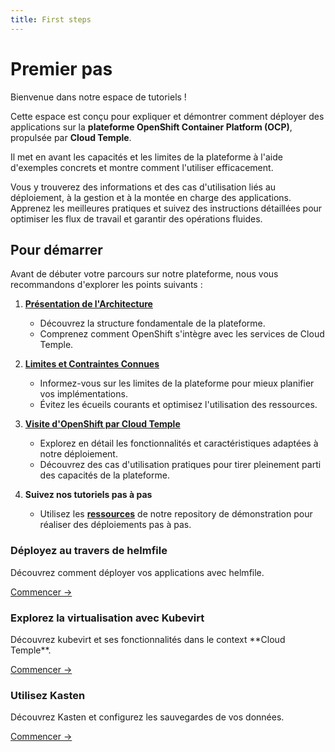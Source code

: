 ```yaml
---
title: First steps
---
```


# Premier pas

Bienvenue dans notre espace de tutoriels !

Cette espace est conçu pour expliquer et démontrer comment déployer des applications sur la **plateforme OpenShift Container Platform (OCP)**, propulsée par **Cloud Temple**.

Il met en avant les capacités et les limites de la plateforme à l'aide d'exemples concrets et montre comment l'utiliser efficacement.

Vous y trouverez des informations et des cas d'utilisation liés au déploiement, à la gestion et à la montée en charge des applications. Apprenez les meilleures pratiques et suivez des instructions détaillées pour optimiser les flux de travail et garantir des opérations fluides.

## Pour démarrer

Avant de débuter votre parcours sur notre plateforme, nous vous recommandons d'explorer les points suivants :

1. [**Présentation de l'Architecture**](../concepts.md#architecture-générale-de-la-plateforme)
   - Découvrez la structure fondamentale de la plateforme.
   - Comprenez comment OpenShift s'intègre avec les services de Cloud Temple.

2. [**Limites et Contraintes Connues**](../concepts.md#limites-actuelles-de-loffre-redhat-openshift-en-environnement-secnumcloud)
   - Informez-vous sur les limites de la plateforme pour mieux planifier vos implémentations.
   - Évitez les écueils courants et optimisez l'utilisation des ressources.

3. [**Visite d'OpenShift par Cloud Temple**](../quickstart.md)
   - Explorez en détail les fonctionnalités et caractéristiques adaptées à notre déploiement.
   - Découvrez des cas d'utilisation pratiques pour tirer pleinement parti des capacités de la plateforme.

4. **Suivez nos tutoriels pas à pas**
   - Utilisez les [**ressources**](https://github.com/Cloud-Temple/product-openshift-how-to/tree/main) de notre repository de démonstration pour réaliser des déploiements pas à pas.


<div class="card-grid">
  <div class="card">
    <h3>Déployez au travers de helmfile</h3>
    <p>Découvrez comment déployer vos applications avec helmfile.</p>
    <a href="./deploy-through-helmfile" class="card-link">Commencer &rarr;</a>
  </div>
  <div class="card">
    <h3>Explorez la virtualisation avec Kubevirt</h3>
    <p>Découvrez kubevirt et ses fonctionnalités dans le context **Cloud Temple**.</p>
    <a href="./deploy-vm-with-kubevirt" class="card-link">Commencer &rarr;</a>
  </div>
  <div class="card">
    <h3>Utilisez Kasten</h3>
    <p>Découvrez Kasten et configurez les sauvegardes de vos données.</p>
    <a href="./using-kasten" class="card-link">Commencer &rarr;</a>
  </div>
</div>
